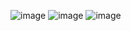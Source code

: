 ![image](https://github.com/Dolakrishnan-Dev/YourMusic/assets/157366114/a597e72b-ede7-4efa-a6a9-aa2310ddd155)
![image](https://github.com/Dolakrishnan-Dev/YourMusic/assets/157366114/fed4ab05-db84-4780-a4ec-b60805bf3a9e)
![image](https://github.com/Dolakrishnan-Dev/YourMusic/assets/157366114/dcc6665c-bad6-458b-91c9-596f282aefee)
